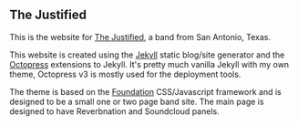 The Justified
----

This is the website for [The Justified](http://thejustifiedband.com), a band
from San Antonio, Texas.

This website is created using the [Jekyll](http://jekyllrb.com) static
blog/site generator and the [Octopress](http://octopress.org) extensions to
Jekyll. It's pretty much vanilla Jekyll with my own theme, Octopress v3 is
mostly used for the deployment tools.

The theme is based on the [Foundation](http://foundation.zurb.com)
CSS/Javascript framework and is designed to be a small one or two page band
site. The main page is designed to have Reverbnation and Soundcloud panels.


